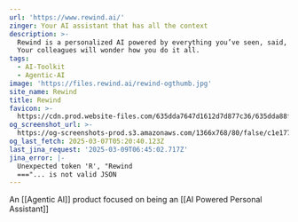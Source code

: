 ```yaml
---
url: 'https://www.rewind.ai/'
zinger: Your AI assistant that has all the context
description: >-
  Rewind is a personalized AI powered by everything you’ve seen, said, or heard.
  Your colleagues will wonder how you do it all.
tags:
  - AI-Toolkit
  - Agentic-AI
image: 'https://files.rewind.ai/rewind-ogthumb.jpg'
site_name: Rewind
title: Rewind
favicon: >-
  https://cdn.prod.website-files.com/635dda7647d1612d7d877c36/635dda88f95dcc46102a401e_Favicon.png
og_screenshot_url: >-
  https://og-screenshots-prod.s3.amazonaws.com/1366x768/80/false/c1e177c654aacd0bbacea62442b9804852f1d01e65c7996696162ffca5a1c365.jpeg
og_last_fetch: 2025-03-07T05:20:40.123Z
last_jina_request: '2025-03-09T06:45:02.717Z'
jina_error: |-
  Unexpected token 'R', "Rewind
  ==="... is not valid JSON
---
```

An [[Agentic AI]] product focused on being an [[AI Powered Personal Assistant]]

